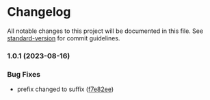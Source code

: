 # Changelog

All notable changes to this project will be documented in this file. See [standard-version](https://github.com/conventional-changelog/standard-version) for commit guidelines.

### 1.0.1 (2023-08-16)


### Bug Fixes

* prefix changed to suffix ([f7e82ee](https://github.com/birdwingo/react-native-spinning-numbers/commit/f7e82ee6ff33d6912ebea15c157377ac5ecf92e7))

